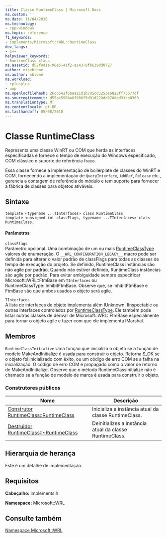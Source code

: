 ```yaml
---
title: Classe RuntimeClass | Microsoft Docs
ms.custom: ''
ms.date: 11/04/2016
ms.technology:
- cpp-windows
ms.topic: reference
f1_keywords:
- implements/Microsoft::WRL::RuntimeClass
dev_langs:
- C++
helpviewer_keywords:
- RuntimeClass class
ms.assetid: d52f9d1a-98e5-41f2-a143-8fb629dd0727
author: mikeblome
ms.author: mblome
ms.workload:
- cplusplus
- uwp
ms.openlocfilehash: 26c3542f5bea21d1b705cd3253e6828ff73677df
ms.sourcegitcommit: d55ac596ba8f908f5d91d228dc070dad31cb8360
ms.translationtype: MT
ms.contentlocale: pt-BR
ms.lasthandoff: 05/08/2018
---
```

# <a name="runtimeclass-class"></a>Classe RuntimeClass
Representa uma classe WinRT ou COM que herda as interfaces especificadas e fornece o tempo de execução do Windows especificado, COM clássico e suporte de referência fraca.  
  
Essa classe fornece a implementação de boilerplate de classes do WinRT e COM, fornecendo a implementação de `QueryInterface`, `AddRef`, `Release` etc., gerencia a contagem de referência do módulo e tem suporte para fornecer a fábrica de classes para objetos ativáveis.
  
## <a name="syntax"></a>Sintaxe  
  
```
template <typename ...TInterfaces> class RuntimeClass
template <unsigned int classFlags, typename ...TInterfaces> class RuntimeClass;
```
  
#### <a name="parameters"></a>Parâmetros  
 `classFlags`  
Parâmetro opcional. Uma combinação de um ou mais [RuntimeClassType](../windows/runtimeclasstype-enumeration.md) valores de enumeração. O `__WRL_CONFIGURATION_LEGACY__` macro pode ser definida para alterar o valor padrão de classFlags para todas as classes de tempo de execução do projeto. Se definido, RuntimeClass instâncias são não agile por padrão. Quando não estiver definido, RuntimeClass instâncias são agile por padrão. Para evitar ambiguidade sempre especificar Microsoft::WRL::FtmBase em `TInterfaces` ou RuntimeClassType::InhibitFtmBase. Observe que, se InhibitFtmBase e FtmBase são que ambos usados o objeto será agile.
 
 `TInterfaces`  
A lista de interfaces de objeto implementa além IUnknown, IInspectable ou outras interfaces controlados por [RuntimeClassType](../windows/runtimeclasstype-enumeration.md). Ele também pode listar outras classes de derivar de Microsoft::WRL::FtmBase especialmente para tornar o objeto agile e fazer com que ele implementa IMarshal.
  
## <a name="members"></a>Membros  
`RuntimeClassInitialize` Uma função que inicializa o objeto se a função de modelo MakeAndInitialize é usada para construir o objeto. Retorna S_OK se o objeto foi inicializado com êxito, ou um código de erro COM se a falha na inicialização. O código de erro COM é propagado como o valor de retorno de MakeAndInitialize. Observe que o método RuntimeClassInitialize não é chamado se a função de modelo de marca é usada para construir o objeto.

### <a name="public-constructors"></a>Construtores públicos  
  
|Nome|Descrição|  
|----------|-----------------|  
|[Construtor RuntimeClass::RuntimeClass](../windows/runtimeclass-runtimeclass-constructor.md)|Inicializa a instância atual da classe RuntimeClass.|  
|[Destruidor RuntimeClass::~RuntimeClass](../windows/runtimeclass-tilde-runtimeclass-destructor.md)|Deinitializes a instância atual da classe RuntimeClass.|  
  
## <a name="inheritance-hierarchy"></a>Hierarquia de herança  
Este é um detalhe de implementação.
  
## <a name="requirements"></a>Requisitos  
**Cabeçalho:** implements.h  
  
**Namespace:** Microsoft::WRL  
  
## <a name="see-also"></a>Consulte também  
[Namespace Microsoft::WRL](../windows/microsoft-wrl-namespace.md)

